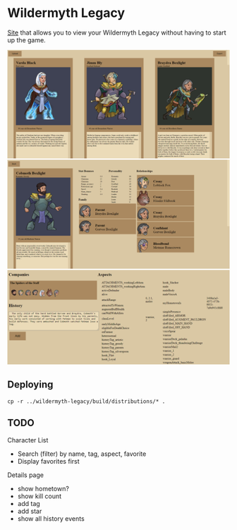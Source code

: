 # Wildermyth Legacy

[Site](https://manapart.github.io/wildermyth-legacy/) that allows you to view your Wildermyth Legacy without having to start up the game.

![](example/characters.png)
![](example/detail1.png)
![](example/detail2.png)

## Deploying
```
cp -r ../wildermyth-legacy/build/distributions/* .
```

## TODO

Character List
- Search (filter) by name, tag, aspect, favorite
- Display favorites first

Details page
- show hometown?
- show kill count
- add tag
- add star
- show all history events
